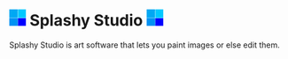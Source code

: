 # <img src="../ss6Icon.png" width="30" height="30"> Splashy Studio <img src="../ss6Icon.png" width="30" height="30">
Splashy Studio is art software that lets you paint images or else edit them.
